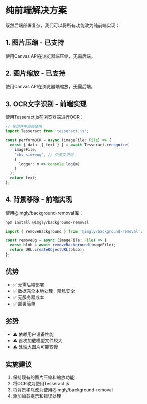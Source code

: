 # 纯前端解决方案

既然后端部署复杂，我们可以将所有功能改为纯前端实现：

## 1. 图片压缩 - 已支持
使用Canvas API在浏览器端压缩，无需后端。

## 2. 图片缩放 - 已支持  
使用Canvas API在浏览器端缩放，无需后端。

## 3. OCR文字识别 - 前端实现
使用Tesseract.js在浏览器端进行OCR：

```typescript
// 在组件中直接使用
import Tesseract from 'tesseract.js';

const performOCR = async (imageFile: File) => {
  const { data: { text } } = await Tesseract.recognize(
    imageFile,
    'chi_sim+eng', // 中英文识别
    {
      logger: m => console.log(m)
    }
  );
  return text;
};
```

## 4. 背景移除 - 前端实现
使用@imgly/background-removal库：

```bash
npm install @imgly/background-removal
```

```typescript
import { removeBackground } from '@imgly/background-removal';

const removeBg = async (imageFile: File) => {
  const blob = await removeBackground(imageFile);
  return URL.createObjectURL(blob);
};
```

## 优势
- ✅ 无需后端部署
- ✅ 数据完全本地处理，隐私安全
- ✅ 无服务器成本
- ✅ 部署简单

## 劣势
- ⚠️ 依赖用户设备性能
- ⚠️ 首次加载模型文件较大
- ⚠️ 处理大图片可能较慢

## 实施建议
1. 保持现有的图片压缩和缩放功能
2. 将OCR改为使用Tesseract.js
3. 将背景移除改为使用@imgly/background-removal
4. 添加加载提示和错误处理


